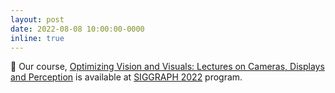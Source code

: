 ```yaml
---
layout: post
date: 2022-08-08 10:00:00-0000
inline: true
---
```


🏫 Our course, [Optimizing Vision and Visuals: Lectures on Cameras, Displays and Perception](https://complightlab.com/teaching/siggraph2022_optimizing_vision_and_visuals/) is available at [SIGGRAPH 2022](https://s2022.siggraph.org/presentation/?id=gensub_228&sess=sess168#038;sess=sess168) program.

